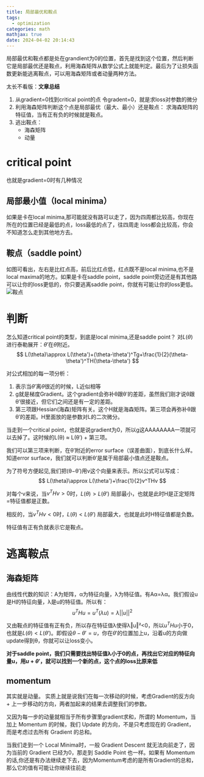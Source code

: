 ```yaml
---
title: 局部最优和鞍点
tags:
  - optimization
categories: math
mathjax: true
date: 2024-04-02 20:14:43
---
```


局部最优和鞍点都是处在grandient为0的位置，首先是找到这个位置，然后判断它是局部最优还是鞍点，利用海森矩阵从数学公式上就能判定。最后为了让损失函数更新能逃离鞍点，可以用海森矩阵或者动量两种方法。

<!-- more -->

太长不看版：**文章总结**

1. 从gradient=0找到critical point的点
   令gradent=0，就是求loss对参数的微分
2. 利用海森矩阵判断这个点是局部最优（最大、最小）还是鞍点：
   求海森矩阵的特征值，当有正有负的时候就是鞍点。
3. 逃出鞍点：
   - 海森矩阵
   - 动量

# critical point
也就是gradient=0时有几种情况

## 局部最小值（local minima）
如果是卡在local minima,那可能就没有路可以走了，因为四周都比较高，你现在所在的位置已经是最低的点，loss最低的点了，往四周走 loss都会比较高，你会不知道怎么走到其他地方去。

## 鞍点（saddle point）
如图可看出，左右是比红点高，前后比红点低，红点既不是local minima,也不是local maxima的地方。如果是卡在saddle point，saddle point旁边还是有其他路可以让你的loss更低的，你只要逃离saddle point，你就有可能让你的loss更低。
![鞍点](https://ooo.0x0.ooo/2024/04/03/OmWQFM.png)

# 判断
怎么知道critical point的类型，到底是local minima,还是saddle point？
对$L(\theta)$ 进行泰勒展开：$\theta'$在$\theta$附近。
$$
L(\theta)\approx L(\theta')+(\theta-\theta')^Tg+\frac{1}{2}(\theta-\theta')^TH(\theta-\theta')
$$

对公式相加的每一项分析：

1. 表示当$\theta'$离$\theta$很近的时候，L近似相等
2. g就是梯度Gradient。这个gradient会弥补θ跟θ′的差距，虽然我们刚才说θ跟θ′很接近，但它们之间还是有一定的差距。
3. 第三项跟Hessian(海森)矩阵有关。这个H就是海森矩阵。第三项会再弥补θ跟θ′的差距。H里面放的是参数对L的二次微分。

当走到一个critical point，也就是说gradient为0，所以g这AAAAAAAA一项就可以去掉了。这时候的L(θ) ≈ L(θ′) + 第三项。

我们可以第三项来判断，在θ′附近的error surface（误差曲面），到底长什么样。知道error surface，我们就可以判断θ′是属于局部最小值点还是鞍点。

为了符号方便起见,我们把(θ−θ′)用v这个向量来表示。所以公式可以写成：
$$
L(\theta)\approx L(\theta')+\frac{1}{2}v^THv
$$

对每个v来说，当$v^THv>0$时，$L(\theta)>L(\theta')$ 局部最小，也就是此时H是正定矩阵=特征值都是正数。

相反的，当$v^THv<0$时，$L(\theta)<L(\theta')$ 局部最大，也就是此时H特征值都是负数。

特征值有正有负就表示它是鞍点。

# 逃离鞍点
## 海森矩阵
由线性代数的知识：A为矩阵，α为特征向量，λ为特征值。有Aα=λα。我们假设u是H的特征向量，λ是u的特征值。所以有：
$$
u^THu=u^T(\lambda u)=\lambda ||u||^2
$$

又由鞍点的特征值有正有负，所以存在特征值λ使得λ‖u‖²<0，所以$u^THu$小于0，也就是$L(\theta)<L(\theta')$。即假设$\theta-\theta'=u$，你在$\theta'$的位置加上u，沿着u的方向做update得到θ，你就可以让loss变小。

**对于saddle point，我们只需要找出特征值λ小于0的点，再找出它对应的特征向量u，用$u+\theta'$，就可以找到一个新的点，这个点的loss比原来低**

## momentum
其实就是动量。 实质上就是说我们在每一次移动的时候，考虑Gradient的反方向 + 上一步移动的方向，两者加起来的结果去调整我们的参数。

又因为每一步的动量就相当于所有步骤里gradient求和，所谓的 Momentum，当加上 Momentum 的时候，我们 Update 的方向，不是只考虑现在的 Gradient，而是考虑过去所有 Gradient 的总和。

当我们走到一个 Local Minima时，一般 Gradient Descent 就无法向前走了，因为当前的 Gradient 已经为0，那走到 Saddle Point 也一样。如果有 Momentum 的话,你还是有办法继续走下去，因为Momentum考虑的是所有Gradient的总和，那么它的值有可能让你继续往前走